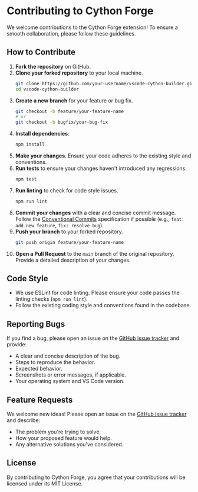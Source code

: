# Contributing to Cython Forge

We welcome contributions to the Cython Forge extension! To ensure a smooth collaboration, please follow these guidelines.

## How to Contribute

1.  **Fork the repository** on GitHub.
2.  **Clone your forked repository** to your local machine.
    ```bash
    git clone https://github.com/your-username/vscode-cython-builder.git
    cd vscode-cython-builder
    ```
3.  **Create a new branch** for your feature or bug fix.
    ```bash
    git checkout -b feature/your-feature-name
    # or
    git checkout -b bugfix/your-bug-fix
    ```
4.  **Install dependencies**:
    ```bash
    npm install
    ```
5.  **Make your changes**. Ensure your code adheres to the existing style and conventions.
6.  **Run tests** to ensure your changes haven't introduced any regressions.
    ```bash
    npm test
    ```
7.  **Run linting** to check for code style issues.
    ```bash
    npm run lint
    ```
8.  **Commit your changes** with a clear and concise commit message. Follow the [Conventional Commits](https://www.conventionalcommits.org/en/v1.0.0/) specification if possible (e.g., `feat: add new feature`, `fix: resolve bug`).
9.  **Push your branch** to your forked repository.
    ```bash
    git push origin feature/your-feature-name
    ```
10. **Open a Pull Request** to the `main` branch of the original repository. Provide a detailed description of your changes.

## Code Style

-   We use ESLint for code linting. Please ensure your code passes the linting checks (`npm run lint`).
-   Follow the existing coding style and conventions found in the codebase.

## Reporting Bugs

If you find a bug, please open an issue on the [GitHub issue tracker](https://github.com/shajeen/vscode-cython-builder/issues) and provide:

-   A clear and concise description of the bug.
-   Steps to reproduce the behavior.
-   Expected behavior.
-   Screenshots or error messages, if applicable.
-   Your operating system and VS Code version.

## Feature Requests

We welcome new ideas! Please open an issue on the [GitHub issue tracker](https://github.com/shajeen/vscode-cython-builder/issues) and describe:

-   The problem you're trying to solve.
-   How your proposed feature would help.
-   Any alternative solutions you've considered.

## License

By contributing to Cython Forge, you agree that your contributions will be licensed under its MIT License.
